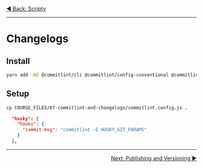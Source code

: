 <p align='left'>
 <a href="./06-scripty.md">◀ Back: Scripty</a>
</p>

---

# Changelogs

## Install

```bash
yarn add -WD @commitlint/cli @commitlint/config-conventional @commitlint/config-lerna-scopes commitlint husky lerna-changelog
```

## Setup

```bash
cp COURSE_FILES/07-commitlint-and-changelogs/commitlint.config.js .
```

```json
  "husky": {
    "hooks": {
      "commit-msg": "commitlint -E HUSKY_GIT_PARAMS"
    }
  },
```

---

<p align='right'>
 <a href="./08-publishing-and-versioning.md">Next: Publishing and Versioning ▶</a>
</p>

